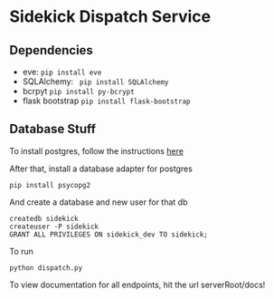 # Sidekick Dispatch Service

## Dependencies
* eve: ``pip install eve ``
* SQLAlchemy: `` pip install SQLAlchemy``
* bcrpyt ``pip install py-bcrypt``
* flask bootstrap ``pip install flask-bootstrap``


## Database Stuff
To install postgres, follow the instructions [here](https://www.codefellows.org/blog/three-battle-tested-ways-to-install-postgresql#macosx)

After that, install a database adapter for postgres

	pip install psycopg2

And create a database and new user for that db
	
	createdb sidekick
	createuser -P sidekick
	GRANT ALL PRIVILEGES ON sidekick_dev TO sidekick;

To run

	python dispatch.py

To view documentation for all endpoints, hit the url serverRoot/docs!
